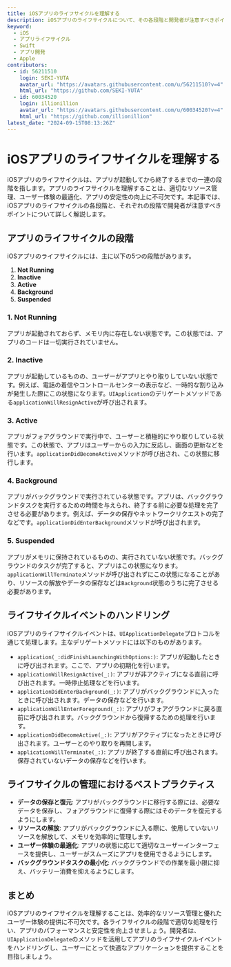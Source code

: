 ```yaml
---
title: iOSアプリのライフサイクルを理解する
description: iOSアプリのライフサイクルについて、その各段階と開発者が注意すべきポイントを解説します。
keyword:
  - iOS
  - アプリライフサイクル
  - Swift
  - アプリ開発
  - Apple
contributors:
  - id: 56211510
    login: SEKI-YUTA
    avatar_url: "https://avatars.githubusercontent.com/u/56211510?v=4"
    html_url: "https://github.com/SEKI-YUTA"
  - id: 60034520
    login: illionillion
    avatar_url: "https://avatars.githubusercontent.com/u/60034520?v=4"
    html_url: "https://github.com/illionillion"
latest_date: "2024-09-15T08:13:26Z"
---
```


# iOSアプリのライフサイクルを理解する

iOSアプリのライフサイクルは、アプリが起動してから終了するまでの一連の段階を指します。アプリのライフサイクルを理解することは、適切なリソース管理、ユーザー体験の最適化、アプリの安定性の向上に不可欠です。本記事では、iOSアプリのライフサイクルの各段階と、それぞれの段階で開発者が注意すべきポイントについて詳しく解説します。

## アプリのライフサイクルの段階

iOSアプリのライフサイクルには、主に以下の5つの段階があります。

1. **Not Running**
2. **Inactive**
3. **Active**
4. **Background**
5. **Suspended**

### 1. Not Running

アプリが起動されておらず、メモリ内に存在しない状態です。この状態では、アプリのコードは一切実行されていません。

### 2. Inactive

アプリが起動しているものの、ユーザーがアプリとやり取りしていない状態です。例えば、電話の着信やコントロールセンターの表示など、一時的な割り込みが発生した際にこの状態になります。`UIApplication`のデリゲートメソッドである`applicationWillResignActive`が呼び出されます。

### 3. Active

アプリがフォアグラウンドで実行中で、ユーザーと積極的にやり取りしている状態です。この状態で、アプリはユーザーからの入力に反応し、画面の更新などを行います。`applicationDidBecomeActive`メソッドが呼び出され、この状態に移行します。

### 4. Background

アプリがバックグラウンドで実行されている状態です。アプリは、バックグラウンドタスクを実行するための時間を与えられ、終了する前に必要な処理を完了させる必要があります。例えば、データの保存やネットワークリクエストの完了などです。`applicationDidEnterBackground`メソッドが呼び出されます。

### 5. Suspended

アプリがメモリに保持されているものの、実行されていない状態です。バックグラウンドのタスクが完了すると、アプリはこの状態になります。`applicationWillTerminate`メソッドが呼び出されずにこの状態になることがあり、リソースの解放やデータの保存などは`Background`状態のうちに完了させる必要があります。

## ライフサイクルイベントのハンドリング

iOSアプリのライフサイクルイベントは、`UIApplicationDelegate`プロトコルを通じて処理します。主なデリゲートメソッドには以下のものがあります。

- `application(_:didFinishLaunchingWithOptions:)`: アプリが起動したときに呼び出されます。ここで、アプリの初期化を行います。
- `applicationWillResignActive(_:)`: アプリが非アクティブになる直前に呼び出されます。一時停止処理などを行います。
- `applicationDidEnterBackground(_:)`: アプリがバックグラウンドに入ったときに呼び出されます。データの保存などを行います。
- `applicationWillEnterForeground(_:)`: アプリがフォアグラウンドに戻る直前に呼び出されます。バックグラウンドから復帰するための処理を行います。
- `applicationDidBecomeActive(_:)`: アプリがアクティブになったときに呼び出されます。ユーザーとのやり取りを再開します。
- `applicationWillTerminate(_:)`: アプリが終了する直前に呼び出されます。保存されていないデータの保存などを行います。

## ライフサイクルの管理におけるベストプラクティス

- **データの保存と復元**: アプリがバックグラウンドに移行する際には、必要なデータを保存し、フォアグラウンドに復帰する際にはそのデータを復元するようにします。
- **リソースの解放**: アプリがバックグラウンドに入る際に、使用していないリソースを解放して、メモリを効率的に管理します。
- **ユーザー体験の最適化**: アプリの状態に応じて適切なユーザーインターフェースを提供し、ユーザーがスムーズにアプリを使用できるようにします。
- **バックグラウンドタスクの最小化**: バックグラウンドでの作業を最小限に抑え、バッテリー消費を抑えるようにします。

## まとめ

iOSアプリのライフサイクルを理解することは、効率的なリソース管理と優れたユーザー体験の提供に不可欠です。各ライフサイクルの段階で適切な処理を行い、アプリのパフォーマンスと安定性を向上させましょう。開発者は、`UIApplicationDelegate`のメソッドを活用してアプリのライフサイクルイベントをハンドリングし、ユーザーにとって快適なアプリケーションを提供することを目指しましょう。
